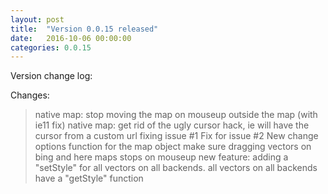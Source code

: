 ```yaml
---
layout: post
title:  "Version 0.0.15 released"
date:   2016-10-06 00:00:00
categories: 0.0.15
---
```

Version change log:


Changes:

> native map: stop moving the map on mouseup outside the map (with ie11 fix)
> native map: get rid of the ugly cursor hack, ie will have the cursor from a custom url
> fixing issue #1
> Fix for issue #2
> New change options function for the map object
> make sure dragging vectors on bing and here maps stops on mouseup
> new feature: adding a "setStyle" for all vectors on all backends.
> all vectors on all backends have a "getStyle" function